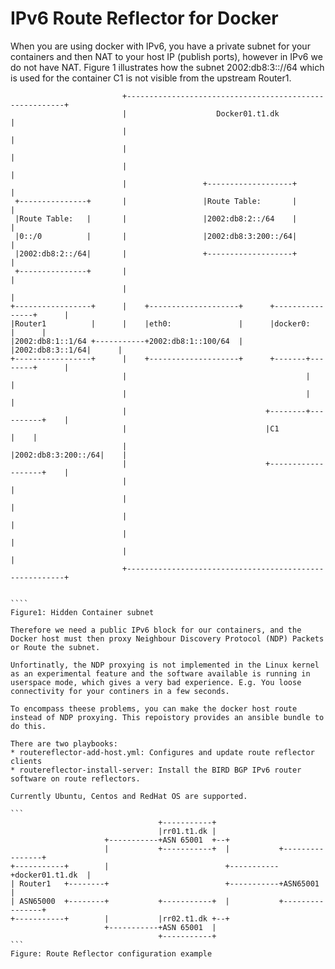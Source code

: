 
# IPv6 Route Reflector for Docker
When you are using docker with IPv6, you have a private subnet for your containers and then NAT to your host IP (publish ports), however in IPv6 we do not have NAT.
Figure 1 illustrates how the subnet 2002:db8:3:://64 which is used for the container C1 is not visible from the upstream Router1.

`````
                         +--------------------------------------------------------+
                         |                    Docker01.t1.dk                      |
                         |                                                        |
                         |                                                        |
                         |                                                        |
                         |                 +-------------------+                  |
 +---------------+       |                 |Route Table:       |                  |
 |Route Table:   |       |                 |2002:db8:2::/64    |                  |
 |0::/0          |       |                 |2002:db8:3:200::/64|                  |
 |2002:db8:2::/64|       |                 +-------------------+                  |
 +---------------+       |                                                        |
                         |                                                        |
+-----------------+      |    +--------------------+      +----------------+      |
|Router1          |      |    |eth0:               |      |docker0:        |      |
|2002:db8:1::1/64 +-----------+2002:db8:1::100/64  |      |2002:db8:3::1/64|      |
+-----------------+      |    +--------------------+      +-------+--------+      |
                         |                                        |               |
                         |                                        |               |
                         |                               +--------+----------+    |
                         |                               |C1                 |    |
                         |                               |2002:db8:3:200::/64|    |
                         |                               +-------------------+    |
                         |                                                        |
                         |                                                        |
                         |                                                        |
                         |                                                        |
                         |                                                        |
                         +--------------------------------------------------------+


````
Figure1: Hidden Container subnet

Therefore we need a public IPv6 block for our containers, and the Docker host must then proxy Neighbour Discovery Protocol (NDP) Packets or Route the subnet.

Unfortinatly, the NDP proxying is not implemented in the Linux kernel as an experimental feature and the software available is running in userspace mode, which gives a very bad experience. E.g. You loose connectivity for your continers in a few seconds.

To encompass theese problems, you can make the docker host route instead of NDP proxying. This repoistory provides an ansible bundle to do this.

There are two playbooks:
* routereflector-add-host.yml: Configures and update route reflector clients
* routereflector-install-server: Install the BIRD BGP IPv6 router software on route reflectors.

Currently Ubuntu, Centos and RedHat OS are supported.

```
                                 +-----------+
                                 |rr01.t1.dk |
                     +-----------+ASN 65001  +--+
                     |           +-----------+  |           +----------------+
+-----------+        |                          +-----------+docker01.t1.dk  |
| Router1   +--------+                          +-----------+ASN65001        |
| ASN65000  +--------+           +-----------+  |           +----------------+
+-----------+        |           |rr02.t1.dk +--+
                     +-----------+ASN 65001  |
                                 +-----------+
```
Figure: Route Reflector configuration example
